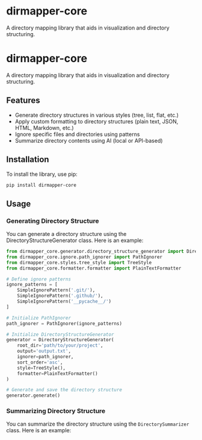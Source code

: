 # dirmapper-core
A directory mapping library that aids in visualization and directory structuring.
# dirmapper-core

A directory mapping library that aids in visualization and directory structuring.

## Features

- Generate directory structures in various styles (tree, list, flat, etc.)
- Apply custom formatting to directory structures (plain text, JSON, HTML, Markdown, etc.)
- Ignore specific files and directories using patterns
- Summarize directory contents using AI (local or API-based)

## Installation

To install the library, use pip:

```sh
pip install dirmapper-core
```

## Usage
### Generating Directory Structure
You can generate a directory structure using the DirectoryStructureGenerator class. Here is an example:
```python
from dirmapper_core.generator.directory_structure_generator import DirectoryStructureGenerator
from dirmapper_core.ignore.path_ignorer import PathIgnorer
from dirmapper_core.styles.tree_style import TreeStyle
from dirmapper_core.formatter.formatter import PlainTextFormatter

# Define ignore patterns
ignore_patterns = [
    SimpleIgnorePattern('.git/'),
    SimpleIgnorePattern('.github/'),
    SimpleIgnorePattern('__pycache__/')
]

# Initialize PathIgnorer
path_ignorer = PathIgnorer(ignore_patterns)

# Initialize DirectoryStructureGenerator
generator = DirectoryStructureGenerator(
    root_dir='path/to/your/project',
    output='output.txt',
    ignorer=path_ignorer,
    sort_order='asc',
    style=TreeStyle(),
    formatter=PlainTextFormatter()
)

# Generate and save the directory structure
generator.generate()
```
### Summarizing Directory Structure
You can summarize the directory structure using the `DirectorySummarizer` class. Here is an example:
